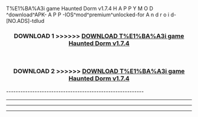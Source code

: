  T%E1%BA%A3i game Haunted Dorm v1.7.4 H A P P Y M O D ^download^APK- A P P -IOS^mod^premium^unlocked-for A n d r o i d-[NO.ADS]-tdlud



<div align="center">

<h3>DOWNLOAD 1 >>>>>> <a href="https://en-mod.web.app/?en= T%E1%BA%A3i game Haunted Dorm v1.7.4">DOWNLOAD T%E1%BA%A3i game Haunted Dorm v1.7.4 </a></h3><br>

<h3>DOWNLOAD 2 >>>>>> <a href="https://en-mod.web.app/?en= T%E1%BA%A3i game Haunted Dorm v1.7.4">DOWNLOAD T%E1%BA%A3i game Haunted Dorm v1.7.4 </a></h3>

</div>
----------------------------------------------------------

----------------------------------------------------------

----------------------------------------------------------

----------------------------------------------------------



